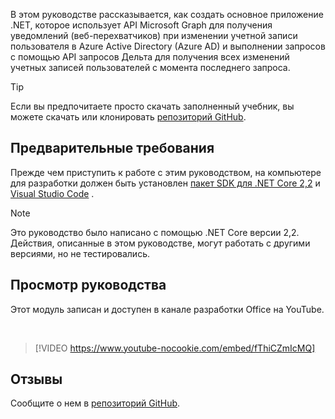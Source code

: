<!-- markdownlint-disable MD002 MD041 -->

В этом руководстве рассказывается, как создать основное приложение .NET, которое использует API Microsoft Graph для получения уведомлений (веб-перехватчиков) при изменении учетной записи пользователя в Azure Active Directory (Azure AD) и выполнении запросов с помощью API запросов Дельта для получения всех изменений учетных записей пользователей с момента последнего запроса.

> [!TIP]
> Если вы предпочитаете просто скачать заполненный учебник, вы можете скачать или клонировать [репозиторий GitHub](https://github.com/microsoftgraph/msgraph-training-changenotifications).

## <a name="prerequisites"></a>Предварительные требования

Прежде чем приступить к работе с этим руководством, на компьютере для разработки должен быть установлен [пакет SDK для .NET Core 2,2](https://dotnet.microsoft.com/download) и [Visual Studio Code](https://code.visualstudio.com/) .

> [!NOTE]
> Это руководство было написано с помощью .NET Core версии 2,2. Действия, описанные в этом руководстве, могут работать с другими версиями, но не тестировались.

## <a name="watch-the-tutorial"></a>Просмотр руководства

Этот модуль записан и доступен в канале разработки Office на YouTube.

<!-- markdownlint-disable MD033 MD034 -->
<br/>

> [!VIDEO https://www.youtube-nocookie.com/embed/fThiCZmIcMQ]
<!-- markdownlint-enable MD033 MD034 -->

## <a name="feedback"></a>Отзывы

Сообщите о нем в [репозиторий GitHub](https://github.com/microsoftgraph/msgraph-training-changenotifications).
